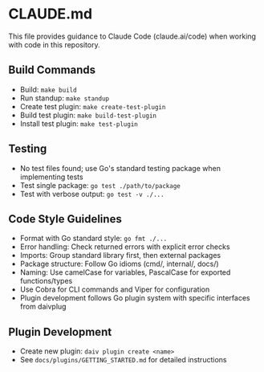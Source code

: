 # CLAUDE.md

This file provides guidance to Claude Code (claude.ai/code) when working with code in this repository.

## Build Commands
- Build: `make build`
- Run standup: `make standup`
- Create test plugin: `make create-test-plugin`
- Build test plugin: `make build-test-plugin`
- Install test plugin: `make test-plugin`

## Testing
- No test files found; use Go's standard testing package when implementing tests
- Test single package: `go test ./path/to/package`
- Test with verbose output: `go test -v ./...`

## Code Style Guidelines
- Format with Go standard style: `go fmt ./...`
- Error handling: Check returned errors with explicit error checks
- Imports: Group standard library first, then external packages
- Package structure: Follow Go idioms (cmd/, internal/, docs/)
- Naming: Use camelCase for variables, PascalCase for exported functions/types
- Use Cobra for CLI commands and Viper for configuration
- Plugin development follows Go plugin system with specific interfaces from daivplug

## Plugin Development
- Create new plugin: `daiv plugin create <name>`
- See `docs/plugins/GETTING_STARTED.md` for detailed instructions
